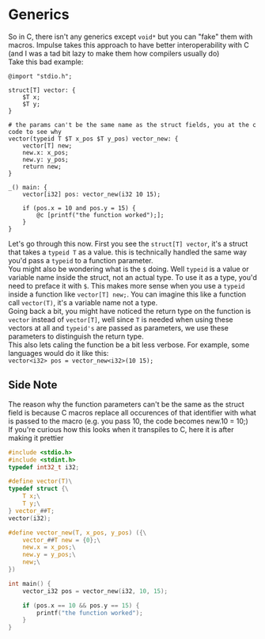 # Generics
So in C, there isn't any generics except `void*` but you can "fake" them with macros. Impulse takes this approach to have better interoperability with C (and I was a tad bit lazy to make them how compilers usually do)<br>
Take this bad example:

```
@import "stdio.h";

struct[T] vector: {
    $T x;
    $T y;
}

# the params can't be the same name as the struct fields, you at the c code to see why
vector(typeid T $T x_pos $T y_pos) vector_new: {
    vector[T] new;
    new.x: x_pos;
    new.y: y_pos;
    return new;
}

_() main: {
    vector[i32] pos: vector_new(i32 10 15);

    if (pos.x = 10 and pos.y = 15) {
        @c [printf("the function worked");];
    }
}
```
Let's go through this now.
First you see the `struct[T] vector`, it's a struct that takes a `typeid T` as a value. this is technically handled the same way you'd pass a `typeid` to a function parameter.<br>
You might also be wondering what is the `$` doing. Well `typeid` is a value or variable name inside the struct, not an actual type. To use it as a type, you'd need to preface it with `$`.
This makes more sense when you use a `typeid` inside a function like `vector[T] new;`. You can imagine this like a function call `vector(T)`, it's a variable name not a type.<br>
Going back a bit, you might have noticed the return type on the function is `vector` instead of `vector[T]`, well since `T` is needed when using these vectors at all and `typeid's` are passed as parameters, we use these parameters to distinguish the return type.<br>
This also lets caling the function be a bit less verbose. For example, some languages would do it like this:<br>
`vector<i32> pos = vector_new<i32>(10 15);`

## Side Note
The reason why the function parameters can't be the same as the struct field is because C macros replace all occurences of that identifier with what is passed to the macro (e.g. you pass 10, the code becomes new.10 = 10;)<br>
If you're curious how this looks when it transpiles to C, here it is after making it prettier
```c
#include <stdio.h>
#include <stdint.h>
typedef int32_t i32;

#define vector(T)\
typedef struct {\
    T x;\
    T y;\
} vector_##T;
vector(i32);

#define vector_new(T, x_pos, y_pos) ({\
    vector_##T new = {0};\
    new.x = x_pos;\
    new.y = y_pos;\
    new;\
})

int main() {
    vector_i32 pos = vector_new(i32, 10, 15);

    if (pos.x == 10 && pos.y == 15) {
        printf("the function worked");
    }
}
```
